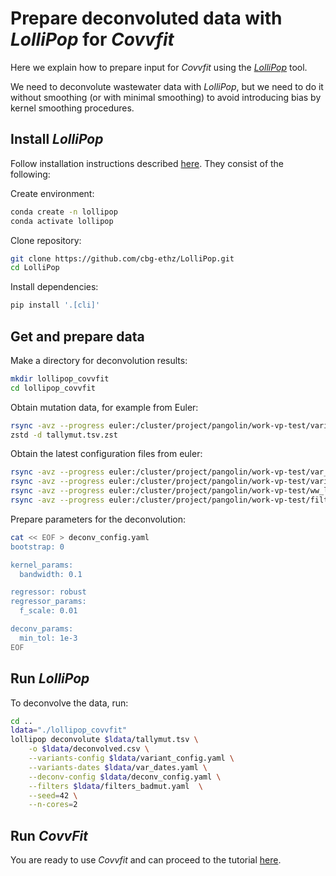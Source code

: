 # Prepare deconvoluted data with *LolliPop* for *Covvfit* 

Here we explain how to prepare input for *Covvfit* using the [*LolliPop*](https://github.com/cbg-ethz/LolliPop) tool.

We need to deconvolute wastewater data with *LolliPop*, but we need to do it without smoothing (or with minimal smoothing) to avoid introducing bias by kernel smoothing procedures.

## Install *LolliPop*

Follow installation instructions described [here](https://github.com/cbg-ethz/LolliPop). They consist of the following: 

Create environment:
```bash
conda create -n lollipop 
conda activate lollipop
```

Clone repository:

```bash
git clone https://github.com/cbg-ethz/LolliPop.git
cd LolliPop
```

Install dependencies:
```bash
pip install '.[cli]'
```

## Get and prepare data

Make a directory for deconvolution results:

```bash
mkdir lollipop_covvfit
cd lollipop_covvfit
```

Obtain mutation data, for example from Euler:

```bash
rsync -avz --progress euler:/cluster/project/pangolin/work-vp-test/variants/tallymut.tsv.zst .
zstd -d tallymut.tsv.zst 
```

Obtain the latest configuration files from euler:

```bash
rsync -avz --progress euler:/cluster/project/pangolin/work-vp-test/var_dates.yaml .
rsync -avz --progress euler:/cluster/project/pangolin/work-vp-test/variant_config.yaml .
rsync -avz --progress euler:/cluster/project/pangolin/work-vp-test/ww_locations.tsv .
rsync -avz --progress euler:/cluster/project/pangolin/work-vp-test/filters_badmut.yaml .
```

Prepare parameters for the deconvolution:
```bash
cat << EOF > deconv_config.yaml
bootstrap: 0

kernel_params:
  bandwidth: 0.1

regressor: robust
regressor_params:
  f_scale: 0.01

deconv_params:
  min_tol: 1e-3
EOF
```

## Run *LolliPop*

To deconvolve the data, run:

```bash
cd ..
ldata="./lollipop_covvfit"
lollipop deconvolute $ldata/tallymut.tsv \
    -o $ldata/deconvolved.csv \
    --variants-config $ldata/variant_config.yaml \
    --variants-dates $ldata/var_dates.yaml \
    --deconv-config $ldata/deconv_config.yaml \
    --filters $ldata/filters_badmut.yaml  \
    --seed=42 \
    --n-cores=2
```

## Run *CovvFit* 

You are ready to use *Covvfit* and can proceed to the tutorial [here](../cli.md).  
